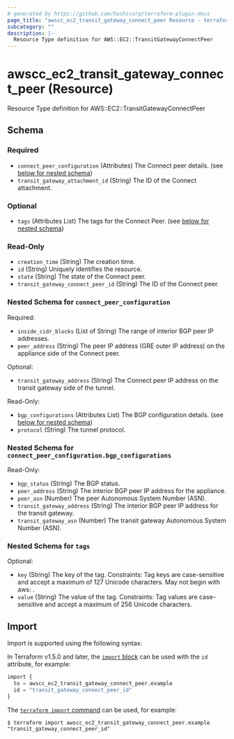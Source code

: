 ```yaml
---
# generated by https://github.com/hashicorp/terraform-plugin-docs
page_title: "awscc_ec2_transit_gateway_connect_peer Resource - terraform-provider-awscc"
subcategory: ""
description: |-
  Resource Type definition for AWS::EC2::TransitGatewayConnectPeer
---
```


# awscc_ec2_transit_gateway_connect_peer (Resource)

Resource Type definition for AWS::EC2::TransitGatewayConnectPeer



<!-- schema generated by tfplugindocs -->
## Schema

### Required

- `connect_peer_configuration` (Attributes) The Connect peer details. (see [below for nested schema](#nestedatt--connect_peer_configuration))
- `transit_gateway_attachment_id` (String) The ID of the Connect attachment.

### Optional

- `tags` (Attributes List) The tags for the Connect Peer. (see [below for nested schema](#nestedatt--tags))

### Read-Only

- `creation_time` (String) The creation time.
- `id` (String) Uniquely identifies the resource.
- `state` (String) The state of the Connect peer.
- `transit_gateway_connect_peer_id` (String) The ID of the Connect peer.

<a id="nestedatt--connect_peer_configuration"></a>
### Nested Schema for `connect_peer_configuration`

Required:

- `inside_cidr_blocks` (List of String) The range of interior BGP peer IP addresses.
- `peer_address` (String) The peer IP address (GRE outer IP address) on the appliance side of the Connect peer.

Optional:

- `transit_gateway_address` (String) The Connect peer IP address on the transit gateway side of the tunnel.

Read-Only:

- `bgp_configurations` (Attributes List) The BGP configuration details. (see [below for nested schema](#nestedatt--connect_peer_configuration--bgp_configurations))
- `protocol` (String) The tunnel protocol.

<a id="nestedatt--connect_peer_configuration--bgp_configurations"></a>
### Nested Schema for `connect_peer_configuration.bgp_configurations`

Read-Only:

- `bgp_status` (String) The BGP status.
- `peer_address` (String) The interior BGP peer IP address for the appliance.
- `peer_asn` (Number) The peer Autonomous System Number (ASN).
- `transit_gateway_address` (String) The interior BGP peer IP address for the transit gateway.
- `transit_gateway_asn` (Number) The transit gateway Autonomous System Number (ASN).



<a id="nestedatt--tags"></a>
### Nested Schema for `tags`

Optional:

- `key` (String) The key of the tag. Constraints: Tag keys are case-sensitive and accept a maximum of 127 Unicode characters. May not begin with aws: .
- `value` (String) The value of the tag. Constraints: Tag values are case-sensitive and accept a maximum of 256 Unicode characters.

## Import

Import is supported using the following syntax:

In Terraform v1.5.0 and later, the [`import` block](https://developer.hashicorp.com/terraform/language/import) can be used with the `id` attribute, for example:

```terraform
import {
  to = awscc_ec2_transit_gateway_connect_peer.example
  id = "transit_gateway_connect_peer_id"
}
```

The [`terraform import` command](https://developer.hashicorp.com/terraform/cli/commands/import) can be used, for example:

```shell
$ terraform import awscc_ec2_transit_gateway_connect_peer.example "transit_gateway_connect_peer_id"
```
